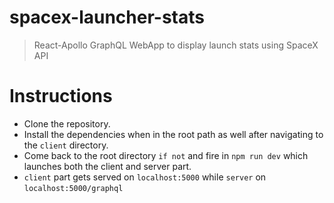 # spacex-launcher-stats

> React-Apollo GraphQL WebApp to display launch stats using SpaceX API

# Instructions

- Clone the repository.
- Install the dependencies when in the root path as well after navigating to the ```client``` directory.
- Come back to the root directory ```if not``` and fire in ```npm run dev``` which launches both the client and server part.
- ```client``` part gets served on ```localhost:5000``` while ```server``` on ```localhost:5000/graphql```
